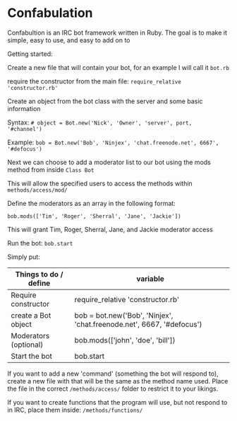 Confabulation
=============

Confabultion is an IRC bot framework written in Ruby.
The goal is to make it simple, easy to use, and easy to add on to

Getting started:

Create a new file that will contain your bot, for an example I will call it ```bot.rb```


require the constructor from the main file: ```require_relative 'constructor.rb'```


Create an object from the bot class with the server and some basic information

Syntax: ```# object = Bot.new('Nick', 'Owner', 'server', port, '#channel')```

Example: ```bob = Bot.new('Bob', 'Ninjex', 'chat.freenode.net', 6667', '#defocus')```


Next we can choose to add a moderator list to our bot using the mods method from inside ```Class Bot```

This will allow the specified users to access the methods within ```methods/access/mod/```

Define the moderators as an array in the following format:

```bob.mods(['Tim', 'Roger', 'Sherral', 'Jane', 'Jackie'])```

This will grant Tim, Roger, Sherral, Jane, and Jackie moderator access

Run the bot: ```bob.start```

Simply put:

Things to do / define  | variable
---------------------- | ----------------------------------------------------------------------
Require constructor    | require_relative 'constructor.rb'
create a Bot object    | bob = bot.new('Bob', 'Ninjex', 'chat.freenode.net', 6667, '#defocus')
Moderators (optional)  | bob.mods(['john', 'doe', 'bill'])
Start the bot          | bob.start

If you want to add a new 'command' (something the bot will respond to), create a new file with that will be the same as the method name used. Place the file in the correct ```/methods/access/``` folder to restrict it to your likings.

If you want to create functions that the program will use, but not respond to in IRC, place them inside: ```/methods/functions/```
